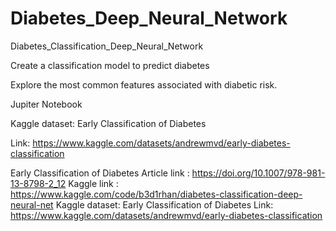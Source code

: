# Diabetes_Deep_Neural_Network
Diabetes_Classification_Deep_Neural_Network


Create a classification model to predict diabetes

Explore the most common features associated with diabetic risk.


Jupiter Notebook


Kaggle dataset: Early Classification of Diabetes 

Link: https://www.kaggle.com/datasets/andrewmvd/early-diabetes-classification

Early Classification of Diabetes 
Article link : https://doi.org/10.1007/978-981-13-8798-2_12
Kaggle link : https://www.kaggle.com/code/b3d1rhan/diabetes-classification-deep-neural-net
Kaggle dataset: Early Classification of Diabetes 
Link: https://www.kaggle.com/datasets/andrewmvd/early-diabetes-classification

